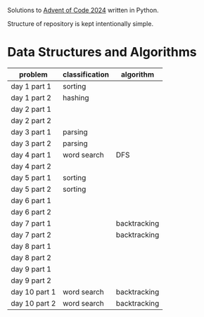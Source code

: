 Solutions to [Advent of Code 2024](https://adventofcode.com/2024/) written in Python.

Structure of repository is kept intentionally simple.

# Data Structures and Algorithms
**problem** | **classification** | **algorithm**
-|-|-
day 1 part 1 | sorting | 
day 1 part 2 | hashing |
day 2 part 1 | |
day 2 part 2 | |
day 3 part 1 | parsing |
day 3 part 2 | parsing |
day 4 part 1 | word search | DFS
day 4 part 2 | |
day 5 part 1 | sorting | 
day 5 part 2 | sorting |
day 6 part 1| |
day 6 part 2 | |
day 7 part 1 | | backtracking
day 7 part 2 | | backtracking
day 8 part 1 | |
day 8 part 2 | |
day 9 part 1 | |
day 9 part 2 | |
day 10 part 1 | word search | backtracking
day 10 part 2 | word search  | backtracking 
